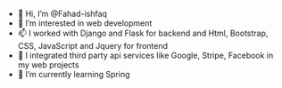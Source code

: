 - 👋 Hi, I’m @Fahad-ishfaq
- 👀 I’m interested in web development
- 📫 I worked with Django and Flask for backend and Html, Bootstrap, CSS, JavaScript and Jquery for frontend
- 💞️ I integrated third party api services like Google, Stripe, Facebook in my web projects
- 🌱 I’m currently learning Spring
<!---
Fahad-ishfaq/Fahad-ishfaq is a ✨ special ✨ repository because its `README.md` (this file) appears on your GitHub profile.
You can click the Preview link to take a look at your changes.
--->
